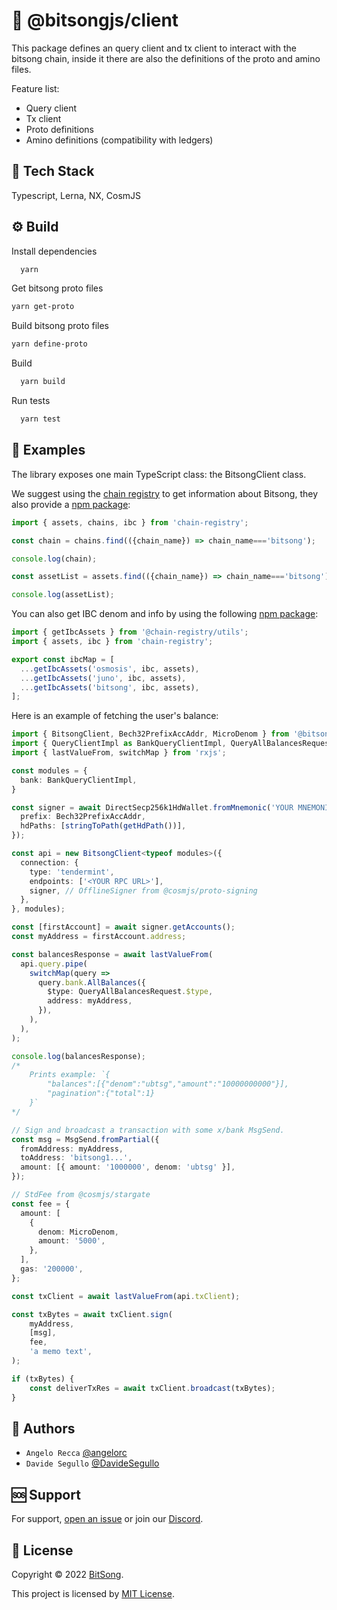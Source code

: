 # 📡 @bitsongjs/client

This package defines an query client and tx client to interact with the bitsong chain, inside it there are also the definitions of the proto and amino files.

Feature list:
- Query client
- Tx client
- Proto definitions
- Amino definitions (compatibility with ledgers)

## 🚀 Tech Stack

Typescript, Lerna, NX, CosmJS

## ⚙️ Build

Install dependencies

```bash
  yarn
```

Get bitsong proto files

```bash
yarn get-proto
```

Build bitsong proto files

```bash
yarn define-proto
```

Build

```bash
  yarn build
```

Run tests

```bash
  yarn test
```

## 📘 Examples
The library exposes one main TypeScript class: the BitsongClient class.

We suggest using the [chain registry](https://github.com/cosmos/chain-registry) to get information about Bitsong, they also provide a [npm package](https://www.npmjs.com/package/chain-registry):

```ts
import { assets, chains, ibc } from 'chain-registry';

const chain = chains.find(({chain_name}) => chain_name==='bitsong');

console.log(chain);

const assetList = assets.find(({chain_name}) => chain_name==='bitsong');

console.log(assetList);
```

You can also get IBC denom and info by using the following [npm package](https://www.npmjs.com/package/@chain-registry/utils):
```ts
import { getIbcAssets } from '@chain-registry/utils';
import { assets, ibc } from 'chain-registry';

export const ibcMap = [
  ...getIbcAssets('osmosis', ibc, assets),
  ...getIbcAssets('juno', ibc, assets),
  ...getIbcAssets('bitsong', ibc, assets),
];
```

Here is an example of fetching the user's balance:

```ts
import { BitsongClient, Bech32PrefixAccAddr, MicroDenom } from '@bitsongjs/client';
import { QueryClientImpl as BankQueryClientImpl, QueryAllBalancesRequest } from '@bitsongjs/client/dist/codec/cosmos/bank/v1beta1/query';
import { lastValueFrom, switchMap } from 'rxjs';

const modules = {
  bank: BankQueryClientImpl,
}

const signer = await DirectSecp256k1HdWallet.fromMnemonic('YOUR MNEMONIC', {
  prefix: Bech32PrefixAccAddr,
  hdPaths: [stringToPath(getHdPath())],
});

const api = new BitsongClient<typeof modules>({
  connection: {
    type: 'tendermint',
    endpoints: ['<YOUR RPC URL>'],
    signer, // OfflineSigner from @cosmjs/proto-signing
  },
}, modules);

const [firstAccount] = await signer.getAccounts();
const myAddress = firstAccount.address;

const balancesResponse = await lastValueFrom(
  api.query.pipe(
    switchMap(query =>
      query.bank.AllBalances({
        $type: QueryAllBalancesRequest.$type,
        address: myAddress,
      }),
    ),
  ),
);

console.log(balancesResponse);
/*
    Prints example: `{
        "balances":[{"denom":"ubtsg","amount":"10000000000"}],
        "pagination":{"total":1}
    }`
*/

// Sign and broadcast a transaction with some x/bank MsgSend.
const msg = MsgSend.fromPartial({
  fromAddress: myAddress,
  toAddress: 'bitsong1...',
  amount: [{ amount: '1000000', denom: 'ubtsg' }],
});

// StdFee from @cosmjs/stargate
const fee = {
  amount: [
    {
      denom: MicroDenom,
      amount: '5000',
    },
  ],
  gas: '200000',
};

const txClient = await lastValueFrom(api.txClient);

const txBytes = await txClient.sign(
	myAddress,
	[msg],
	fee,
	'a memo text',
);

if (txBytes) {
	const deliverTxRes = await txClient.broadcast(txBytes);
}
```

## 👤 Authors

- `Angelo Recca` [@angelorc](https://github.com/angelorc)
- `Davide Segullo` [@DavideSegullo](https://github.com/DavideSegullo)

## 🆘 Support

For support, [open an issue](https://github.com/bitsongofficial/bitsongjs/issues) or join our [Discord](https://discord.gg/5VT5fJmF).

## 🔏 License

Copyright © 2022 [BitSong](https://github.com/bitsongofficial).

This project is licensed by [MIT License](https://api.github.com/licenses/mit).